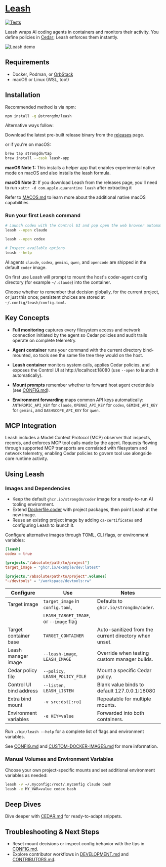 # [Leash](https://leash.strongdm.ai/)
[![Tests](https://github.com/strongdm/leash/actions/workflows/tests.yml/badge.svg?branch=main)](https://github.com/strongdm/leash/actions/workflows/tests.yml)

Leash wraps AI coding agents in containers and monitors their activity. You define policies in [Cedar](https://docs.cedarpolicy.com/); Leash enforces them instantly.

![Leash demo](https://leash.strongdm.ai/media/leash-clip.gif)

## Requirements

- Docker, Podman, or [OrbStack](https://orbstack.dev/)
- macOS or Linux (WSL, too!)

## Installation

Recommended method is via npm:

```bash
npm install -g @strongdm/leash
```

Alternative ways follow:

Download the latest pre-built release binary from the [releases](https://github.com/strongdm/leash/releases) page.

or if you're on macOS:

```bash
brew tap strongdm/tap
brew install --cask leash-app
```

**macOS Note 1:** This installs a helper app that enables experimental native mode on macOS and also installs the leash formula.

**macOS Note 2:** If you download Leash from the releases page, you'll need to run `xattr -d com.apple.quarantine leash` after extracting it

Refer to [MACOS.md](docs/MACOS.md) to learn more about the additional native macOS capabilities.

### Run your first Leash command

```bash
# Launch codex with the Control UI and pop open the web browser automatically
leash --open claude

leash --open codex

# Inspect available options
leash --help
```

AI agents `claude`, `codex`, `gemini`, `qwen`, and `opencode` are shipped in the default `coder` image.

On first use Leash will prompt to mount the host's coder-agent config directory (for example `~/.claude`) into the container.

Choose whether to remember that decision globally, for the current project, or just this once; persistent choices are stored at `~/.config/leash/config.toml`.

## Key Concepts

- **Full monitoring** captures every filesystem access and network connection initiated by the agent so Cedar policies and audit trails operate on complete telemetry.

- **Agent container** runs your command with the current directory bind-mounted, so tools see the same file tree they would on the host.
- **Leash container** monitors system calls, applies Cedar policies, and exposes the Control UI at http://localhost:18080 (use `--open` to launch it automatically).
- **Mount prompts** remember whether to forward host agent credentials (see [CONFIG.md](docs/CONFIG.md)).
- **Environment forwarding** maps common API keys automatically: `ANTHROPIC_API_KEY` for `claude`, `OPENAI_API_KEY` for `codex`, `GEMINI_API_KEY` for `gemini`, and `DASHSCOPE_API_KEY` for `qwen`.

## MCP Integration

Leash includes a Model Context Protocol (MCP) observer that inspects, records, and enforces MCP tool calls made by the agent. Requests flowing through supported MCP transports are correlated with filesystem and network telemetry, enabling Cedar policies to govern tool use alongside core runtime activity.

## Using Leash

### Images and Dependencies

- Keep the default `ghcr.io/strongdm/coder` image for a ready-to-run AI tooling environment.
- Extend [Dockerfile.coder](Dockerfile.coder) with project packages, then point Leash at the new image.
- Reuse an existing project image by adding `ca-certificates` and configuring Leash to launch it.

Configure alternative images through TOML, CLI flags, or environment variables:

```toml
[leash]
codex = true

[projects."/absolute/path/to/project"]
target_image = "ghcr.io/example/dev:latest"

[projects."/absolute/path/to/project".volumes]
"~/devtools" = "/workspace/devtools:rw"
```

| Configure               | Use                                     | Notes                                                 |
|-------------------------|-----------------------------------------|-------------------------------------------------------|
| Target image            | `target_image` in `config.toml`,        | Defaults to `ghcr.io/strongdm/coder`.                 |
|                         | `LEASH_TARGET_IMAGE`, or `--image` flag |                                                       |
| Target container base   | `TARGET_CONTAINER`                      | Auto-sanitized from the current directory when unset. |
| Leash manager image     | `--leash-image`, `LEASH_IMAGE`          | Override when testing custom manager builds.          |
| Cedar policy file       | `--policy`, `LEASH_POLICY_FILE`         | Mount a specific Cedar policy.                        |
| Control UI bind address | `--listen`, `LEASH_LISTEN`              | Blank value binds to default 127.0.0.1:18080          |
| Extra bind mount        | `-v src:dst[:ro]`                       | Repeatable for multiple mounts.                       |
| Environment variables   | `-e KEY=value`                          | Forwarded into both containers.                       |

Run `./bin/leash --help` for a complete list of flags and environment variables.

See [CONFIG.md](docs/CONFIG.md) and [CUSTOM-DOCKER-IMAGES.md](docs/CUSTOM-DOCKER-IMAGES.md) for more information.

### Manual Volumes and Environment Variables

Choose your own project-specific mounts and set additional environment variables as needed:

```bash
leash -v ~/.myconfig:/root/.myconfig claude bash
leash -e MY_VAR=value codex bash
```

## Deep Dives

Dive deeper with [CEDAR.md](docs/design/CEDAR.md) for ready-to-adapt snippets.

## Troubleshooting & Next Steps

- Reset mount decisions or inspect config behavior with the tips in [CONFIG.md](docs/CONFIG.md#L1).
- Explore contributor workflows in [DEVELOPMENT.md](docs/DEVELOPMENT.md) and [CONTRIBUTORS.md](CONTRIBUTORS.md).
